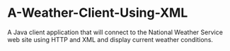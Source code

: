 # A-Weather-Client-Using-XML
A Java client application that will connect to the National Weather Service web 
site using HTTP and XML and display current weather conditions.
